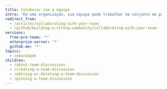 ```yaml
---
title: Colaborar com a equipe
intro: 'Em uma organização, sua equipe pode trabalhar em conjunto em projetos usando discussões de equipe.'
redirect_from:
  - /articles/collaborating-with-your-team
  - /github/building-a-strong-community/collaborating-with-your-team
versions:
  free-pro-team: '*'
  enterprise-server: '*'
  github-ae: '*'
topics:
  - comunidade
children:
  - /about-team-discussions
  - /creating-a-team-discussion
  - /editing-or-deleting-a-team-discussion
  - /pinning-a-team-discussion
---
```


